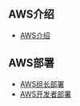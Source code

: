 
## AWS介绍

- [AWS介绍](AWS/aws介绍.md)

## AWS部署

- [AWS组长部署](AWS/resultmap-in-mybatis-plus.md)
- [AWS开发者部署](AWS/testable-mock.md)
